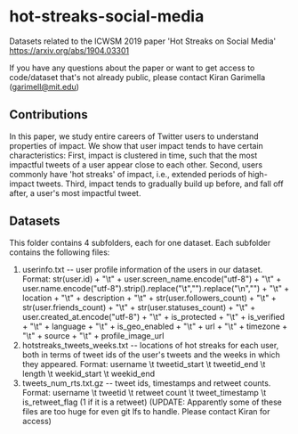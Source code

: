 # hot-streaks-social-media
Datasets related to the ICWSM 2019 paper 'Hot Streaks on Social Media'
https://arxiv.org/abs/1904.03301

If you have any questions about the paper or want to get access to code/dataset that's not already public, please contact Kiran Garimella (garimell@mit.edu)

## Contributions
In this paper, we study entire careers of Twitter users to understand properties of impact. We show that user impact tends to have certain characteristics: First, impact is clustered in time, such that the most impactful tweets of a user appear close to each other. Second, users commonly have 'hot streaks' of impact, i.e., extended periods of high-impact tweets. Third, impact tends to gradually build up before, and fall off after, a user's most impactful tweet. 

## Datasets

This folder contains 4 subfolders, each for one dataset. Each subfolder contains the following files:

1. userinfo.txt -- user profile information of the users in our dataset. Format: str(user.id) + "\t" + user.screen_name.encode("utf-8") + "\t" + user.name.encode("utf-8").strip().replace("\t","").replace("\n","") + "\t" + location + "\t" + description + "\t" + str(user.followers_count) + "\t" + str(user.friends_count) + "\t" + str(user.statuses_count) + "\t" + user.created_at.encode("utf-8") + "\t" + is_protected + "\t" + is_verified + "\t" + language + "\t" + is_geo_enabled + "\t" + url + "\t" + timezone + "\t" + source + "\t" + profile_image_url
2. hotstreaks_tweets_weeks.txt -- locations of hot streaks for each user, both in terms of tweet ids of the user's tweets and the weeks in which they appeared. Format: username \t tweetid_start \t tweetid_end \t length \t weekid_start \t weekid_end
3. tweets_num_rts.txt.gz -- tweet ids, timestamps and retweet counts. Format: username \t tweetid \t retweet count \t tweet_timestamp \t is_retweet_flag (1 if it is a retweet) (UPDATE: Apparently some of these files are too huge for even git lfs to handle. Please contact Kiran for access)

